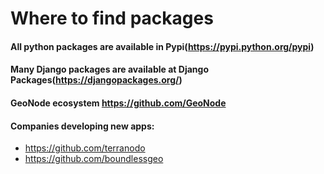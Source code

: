 # Where to find packages

#### All python packages are available in Pypi(https://pypi.python.org/pypi)

#### Many Django packages are available at Django Packages(https://djangopackages.org/)

#### GeoNode ecosystem https://github.com/GeoNode

#### Companies developing new apps:

* https://github.com/terranodo
* https://github.com/boundlessgeo
